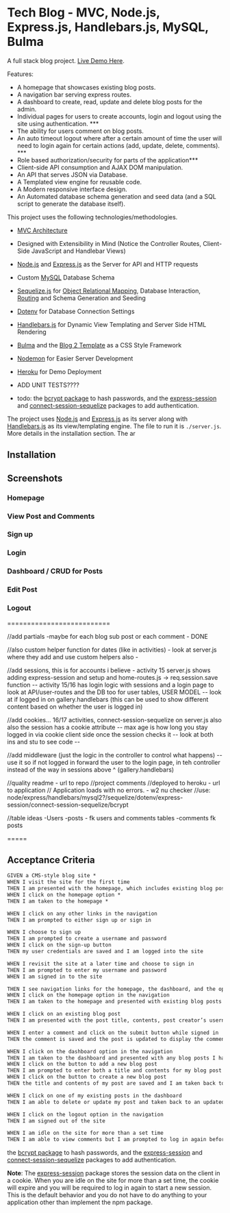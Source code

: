 # Tech Blog - MVC, Node.js, Express.js, Handlebars.js, MySQL, Bulma

A full stack blog project. [Live Demo Here](https://www.heroku.com).

Features:

* A homepage that showcases existing blog posts. 
* A navigation bar serving express routes.
* A dashboard to create, read, update and delete blog posts for the admin.
* Individual pages for users to create accounts, login and logout using the site using authentication. ***
* The ability for users comment on blog posts.
* An auto timeout logout where after a certain amount of time the user will need to login again for certain actions (add, update, delete, comments). ***
* Role based authorization/security for parts of the application***
* Client-side API consumption and AJAX DOM manipulation.
* An API that serves JSON via Database.
* A Templated view engine for reusable code.
* A Modern responsive interface design.
* An Automated database schema generation and seed data (and a SQL script to generate the database itself).

This project uses the following technologies/methodologies. 

* [MVC Architecture](https://en.wikipedia.org/wiki/Model%E2%80%93view%E2%80%93controller)
* Designed with Extensibility in Mind (Notice the Controller Routes, Client-Side JavaScript and Handlebar Views)
* [Node.js](https://nodejs.org/en/) and [Express.js](https://expressjs.com/) as the Server for API and HTTP requests
* Custom [MySQL](https://www.mysql.com/) Database Schema
* [Sequelize.js](https://sequelize.org/) for [Object Relational Mapping](https://en.wikipedia.org/wiki/Object%E2%80%93relational_mapping), Database Interaction, [Routing](https://expressjs.com/en/guide/routing.html) and Schema Generation and Seeding
* [Dotenv](https://www.npmjs.com/package/dotenv) for Database Connection Settings
* [Handlebars.js](https://handlebarsjs.com/) for Dynamic View Templating and Server Side HTML Rendering
* [Bulma](https://bulma.io/) and the [Blog 2 Template](https://github.com/BulmaTemplates/bulma-templates/blob/master/templates/blog-tailsaw.html) as a CSS Style Framework
* [Nodemon](https://www.npmjs.com/package/nodemon) for Easier Server Development
* [Heroku](https://www.heroku.com) for Demo Deployment
* ADD UNIT TESTS????

* todo: the [bcrypt package](https://www.npmjs.com/package/bcrypt) to hash passwords, and the [express-session](https://www.npmjs.com/package/express-session) and [connect-session-sequelize](https://www.npmjs.com/package/connect-session-sequelize) packages to add authentication.

The project uses [Node.js](https://nodejs.org/en/) and [Express.js](https://expressjs.com/) as its server along with [Handlebars.js](https://handlebarsjs.com/) as its view/templating engine. The file to run it is `./server.js`. More details in the installation section. The ar

## Installation

## Screenshots

### Homepage

### View Post and Comments

### Sign up

### Login

### Dashboard / CRUD for Posts

### Edit Post

### Logout


==========================

//add partials -maybe for each blog sub post or each comment - DONE

//also custom helper function for dates (like in activities) - look at server.js where they add and use custom helpers also - 

//add sessions, this is for accounts i believe - activity 15 server.js shows adding express-session and setup and home-routes.js -> req.session.save function -- activity 15/16 has login logic with sessions and a login page to look at API/user-routes and the DB too for user tables, USER MODEL -- look at if logged in on gallery.handlebars (this can be used to show different content based on whether the user is logged in)

//add cookies... 16/17 activities, connect-session-sequelize on server.js also also the session has a cookie attribute -- max age is how long you stay logged in via cookie client side once the session checks it -- look at both ins and stu to see code -- 

//add middleware (just the logic in the controller to control what happens) -- use it so if not logged in forward the user to the login page, in teh controller instead of the way in sessions above ^ (gallery.handlebars)



//quality readme - url to repo
//project comments
//deployed to heroku - url to application
// Application loads with no errors. - w2 nu checker
//use: node/express/handlebars/mysql2?/sequelize/dotenv/express-session/connect-session-sequelize/bcrypt

//table ideas
-Users
-posts - fk users and comments tables
-comments fk posts

=====

## Acceptance Criteria

```md
GIVEN a CMS-style blog site *
WHEN I visit the site for the first time
THEN I am presented with the homepage, which includes existing blog posts if any have been posted; navigation links for the homepage and the dashboard; and the option to log in
WHEN I click on the homepage option *
THEN I am taken to the homepage *

WHEN I click on any other links in the navigation
THEN I am prompted to either sign up or sign in

WHEN I choose to sign up
THEN I am prompted to create a username and password
WHEN I click on the sign-up button
THEN my user credentials are saved and I am logged into the site

WHEN I revisit the site at a later time and choose to sign in
THEN I am prompted to enter my username and password
WHEN I am signed in to the site

THEN I see navigation links for the homepage, the dashboard, and the option to log out
WHEN I click on the homepage option in the navigation
THEN I am taken to the homepage and presented with existing blog posts that include the post title and the date created

WHEN I click on an existing blog post
THEN I am presented with the post title, contents, post creator’s username, and date created for that post and have the option to leave a comment

WHEN I enter a comment and click on the submit button while signed in
THEN the comment is saved and the post is updated to display the comment, the comment creator’s username, and the date created

WHEN I click on the dashboard option in the navigation
THEN I am taken to the dashboard and presented with any blog posts I have already created and the option to add a new blog post
WHEN I click on the button to add a new blog post
THEN I am prompted to enter both a title and contents for my blog post
WHEN I click on the button to create a new blog post
THEN the title and contents of my post are saved and I am taken back to an updated dashboard with my new blog post

WHEN I click on one of my existing posts in the dashboard
THEN I am able to delete or update my post and taken back to an updated dashboard

WHEN I click on the logout option in the navigation
THEN I am signed out of the site

WHEN I am idle on the site for more than a set time
THEN I am able to view comments but I am prompted to log in again before I can add, update, or delete comments
```

the [bcrypt package](https://www.npmjs.com/package/bcrypt) to hash passwords, and the [express-session](https://www.npmjs.com/package/express-session) and [connect-session-sequelize](https://www.npmjs.com/package/connect-session-sequelize) packages to add authentication.

**Note**: The [express-session](https://www.npmjs.com/package/express-session) package stores the session data on the client in a cookie. When you are idle on the site for more than a set time, the cookie will expire and you will be required to log in again to start a new session. This is the default behavior and you do not have to do anything to your application other than implement the npm package.
